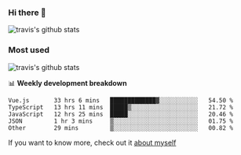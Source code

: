 ### Hi there 👋

<!--
**HondryTravis/HondryTravis** is a ✨ _special_ ✨ repository because its `README.md` (this file) appears on your GitHub profile.

Here are some ideas to get you started:

- 🔭 I’m currently working on ...
- 🌱 I’m currently learning ...
- 👯 I’m looking to collaborate on ...
- 🤔 I’m looking for help with ...
- 💬 Ask me about ...
- 📫 How to reach me: ...
- 😄 Pronouns: ...
- ⚡ Fun fact: ...
-->

![travis's github stats](https://github-readme-stats.vercel.app/api?username=HondryTravis&hide=stars)
### Most used
![travis's github stats](https://github-readme-stats.anuraghazra1.vercel.app/api/top-langs/?username=HondryTravis&layout=compact&hide_title=true)

📊 **Weekly development breakdown**

<!--START_SECTION:waka-->

```text
Vue.js       33 hrs 6 mins   █████████████▓░░░░░░░░░░░   54.50 %
TypeScript   13 hrs 11 mins  █████▒░░░░░░░░░░░░░░░░░░░   21.72 %
JavaScript   12 hrs 25 mins  █████░░░░░░░░░░░░░░░░░░░░   20.46 %
JSON         1 hr 3 mins     ▒░░░░░░░░░░░░░░░░░░░░░░░░   01.75 %
Other        29 mins         ▒░░░░░░░░░░░░░░░░░░░░░░░░   00.82 %
```

<!--END_SECTION:waka-->

If you want to know more, check out it [about myself](https://hondrytravis.github.io/)
